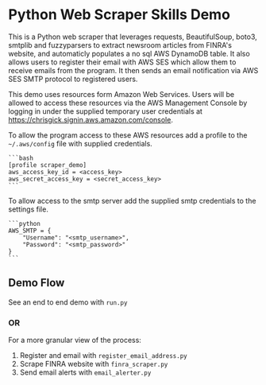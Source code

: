 # Python Web Scraper Skills Demo
This is a Python web scraper that leverages requests, BeautifulSoup,
boto3, smtplib and fuzzyparsers to extract newsroom articles from
FINRA's website, and automaticly populates a no sql AWS DynamoDB table.
It also allows users to register their email with AWS SES which allow
them to receive emails from the program.
It then sends an email notification via AWS SES SMTP protocol to
registered users.

This demo uses resources form Amazon Web Services.
Users will be allowed to access these resources via the AWS Management
Console by logging in under the supplied temporary user credentials
at https://chrisgick.signin.aws.amazon.com/console.

To allow the program access to these AWS resources
add a profile to the `~/.aws/config` file with supplied
credentials.

    ```bash
    [profile scraper_demo]
    aws_access_key_id = <access_key>
    aws_secret_access_key = <secret_access_key>
    ```
To allow access to the smtp server add the supplied smtp credentials
to the settings file.

    ```python
    AWS_SMTP = {
        "Username": "<smtp_username>",
        "Password": "<smtp_password>"
    }
    ```


## Demo Flow
See an end to end demo with `run.py`

### OR

For a more granular view of the process:
1. Register and email with `register_email_address.py`
2. Scrape FINRA website with `finra_scraper.py`
3. Send email alerts with `email_alerter.py`
